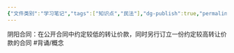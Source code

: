 ```yaml
---
{"文件类别":"学习笔记","tags":["知识点","民法"],"dg-publish":true,"permalink":"/学习笔记studyup/民法总论/阴阳合同/","dgPassFrontmatter":true,"created":"2024-07-16T21:27:48.735+08:00","updated":"2024-10-27T22:29:29.075+08:00"}
---
```


阴阳合同：在公开合同中约定较低的转让价款，同时另行订立一份约定较高转让价款的合同 #背诵/概念 